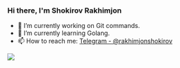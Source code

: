### Hi there, I'm Shokirov Rakhimjon

- 🔭 I’m currently working on Git commands.
- 🌱 I’m currently learning Golang.
- 📫 How to reach me: [Telegram - @rakhimjonshokirov](https://t.me/rakhimjonshokirov)

 <img src="https://github-readme-stats.vercel.app/api?username=Rakhimjon0101&&show_icons=true&title_color=ffffff&icon_color=bb2acf&text_color=daf7dc&bg_color=151515">

